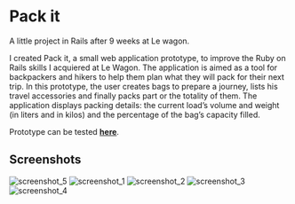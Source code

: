 # Pack it

A little project in Rails after 9 weeks at Le wagon.

I created Pack it, a small web application prototype, to improve the Ruby on Rails skills I acquiered at Le Wagon. The application is aimed as a tool for backpackers and hikers to help them plan what they will pack for their next trip. In this prototype, the user creates bags to prepare a journey, lists his travel accessories and finally packs part or the totality of them. The application displays packing details: the current load’s volume and weight (in liters and in kilos) and the percentage of the bag’s capacity filled.

Prototype can be tested **[here](https://packpack.herokuapp.com/)**.

## Screenshots

![screenshot_5](https://raw.githubusercontent.com/bigbigdoudou/packit/master/app/assets/images/packit_5.png)
![screenshot_1](https://raw.githubusercontent.com/bigbigdoudou/packit/master/app/assets/images/packit_1.png)
![screenshot_2](https://raw.githubusercontent.com/bigbigdoudou/packit/master/app/assets/images/packit_2.png)
![screenshot_3](https://raw.githubusercontent.com/bigbigdoudou/packit/master/app/assets/images/packit_3.png)
![screenshot_4](https://raw.githubusercontent.com/bigbigdoudou/packit/master/app/assets/images/packit_4.png)
